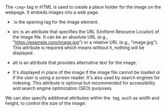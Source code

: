 # <img>

The `<img>` tag in HTML is used to create a place holder for the image on the webpage.
It embeds images into a web page.

- <img> is the opening tag for the image element.
- src is an attribute that specifies the URL (Uniform Resource Locator) of the image file. It can be an absolute URL (e.g., "https://example.com/image.jpg") or a relative URL (e.g., "image.jpg"). This attribute is required which means without it, nothing will be displayed.

- alt is an attribute that provides alternative text for the image.
- It's displayed in place of the image if the image file cannot be loaded or if the user is using a screen reader. It's also used by search engines for indexing. This attribute is optional but recommended for accessibility and search engine optimization (SEO) purposes.

We can also specify additional attributes within the <img> tag, such as width and height, to control the size of the image:
